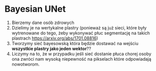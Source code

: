 # Bayesian UNet
1. Bierzemy dane osób zdrowych
2. Dzielimy je na wertykalne plastry (ponieważ są już sieci, 
które były wytrenowane do tego, żeby wykonywać płuc segmentację na takich plastrach https://arxiv.org/abs/1701.08816)
3. Tworzymy sieć bayesowską która będzie dostawać na wejściu **wszystkie plastry jako jeden wektor**??
4. Liczymy na to, że w przypadku jeśli sieć dostanie płuca chorej osoby ona zwróci nam wysoką niepewność na pikselach które odpowiadają nowotworom. 